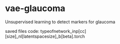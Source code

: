 # vae-glaucoma
Unsupervised learning to detect markers for glaucoma

saved files code:
typeofnetwork_inp[cc][size]_nl[latentspacesize]_b[beta].torch